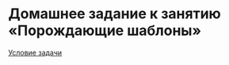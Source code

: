 # Домашнее задание к занятию «Порождающие шаблоны»
[Условие задачи](https://github.com/netology-code/dpcpp-homeworks/tree/main/01)
